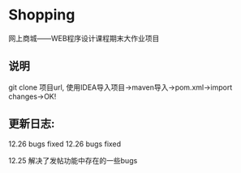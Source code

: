 # Shopping
网上商城——WEB程序设计课程期末大作业项目
## 说明
git clone 项目url, 使用IDEA导入项目->maven导入->pom.xml->import changes->OK!
## 更新日志:
12.26 bugs fixed
12.26 bugs fixed

12.25 解决了发帖功能中存在的一些bugs
